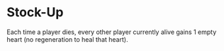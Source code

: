 # Stock-Up
Each time a player dies, every other player currently alive gains 1 empty heart (no regeneration to heal that heart).
